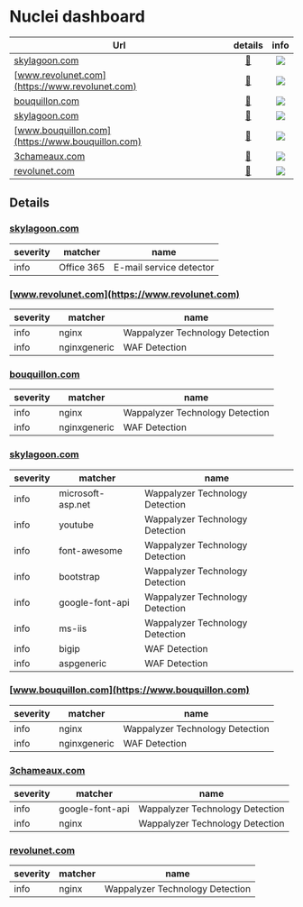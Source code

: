 # Nuclei dashboard


Url                  | details | info
---------------------|:-------:|:---:
[skylagoon.com](skylagoon.com) | [🔎](#skylagooncom) | ![](https://img.shields.io/static/v1?label=info&message=1&color=success)
[www.revolunet.com](https://www.revolunet.com) | [🔎](#wwwrevolunetcom) | ![](https://img.shields.io/static/v1?label=info&message=2&color=success)
[bouquillon.com](https://bouquillon.com) | [🔎](#bouquilloncom) | ![](https://img.shields.io/static/v1?label=info&message=2&color=success)
[skylagoon.com](https://skylagoon.com) | [🔎](#skylagooncom) | ![](https://img.shields.io/static/v1?label=info&message=8&color=success)
[www.bouquillon.com](https://www.bouquillon.com) | [🔎](#wwwbouquilloncom) | ![](https://img.shields.io/static/v1?label=info&message=2&color=success)
[3chameaux.com](https://3chameaux.com) | [🔎](#3chameauxcom) | ![](https://img.shields.io/static/v1?label=info&message=2&color=success)
[revolunet.com](https://revolunet.com) | [🔎](#revolunetcom) | ![](https://img.shields.io/static/v1?label=info&message=1&color=success)


## Details

### [skylagoon.com](skylagoon.com)

severity | matcher | name
---------|---------|---------
info | Office 365 | E-mail service detector


### [www.revolunet.com](https://www.revolunet.com)

severity | matcher | name
---------|---------|---------
info | nginx | Wappalyzer Technology Detection
info | nginxgeneric | WAF Detection


### [bouquillon.com](https://bouquillon.com)

severity | matcher | name
---------|---------|---------
info | nginx | Wappalyzer Technology Detection
info | nginxgeneric | WAF Detection


### [skylagoon.com](https://skylagoon.com)

severity | matcher | name
---------|---------|---------
info | microsoft-asp.net | Wappalyzer Technology Detection
info | youtube | Wappalyzer Technology Detection
info | font-awesome | Wappalyzer Technology Detection
info | bootstrap | Wappalyzer Technology Detection
info | google-font-api | Wappalyzer Technology Detection
info | ms-iis | Wappalyzer Technology Detection
info | bigip | WAF Detection
info | aspgeneric | WAF Detection


### [www.bouquillon.com](https://www.bouquillon.com)

severity | matcher | name
---------|---------|---------
info | nginx | Wappalyzer Technology Detection
info | nginxgeneric | WAF Detection


### [3chameaux.com](https://3chameaux.com)

severity | matcher | name
---------|---------|---------
info | google-font-api | Wappalyzer Technology Detection
info | nginx | Wappalyzer Technology Detection


### [revolunet.com](https://revolunet.com)

severity | matcher | name
---------|---------|---------
info | nginx | Wappalyzer Technology Detection


